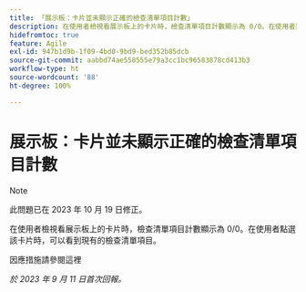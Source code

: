 ```yaml
---
title: 「展示板：卡片並未顯示正確的檢查清單項目計數」
description: 在使用者檢視看展示板上的卡片時，檢查清單項目計數顯示為 0/0。在使用者點選該卡片時，可以看到現有的檢查清單項目。
hidefromtoc: true
feature: Agile
exl-id: 947b1d9b-1f09-4bd0-9bd9-bed352b85dcb
source-git-commit: aabbd74ae558555e79a3cc1bc96583878cd413b3
workflow-type: ht
source-wordcount: '88'
ht-degree: 100%

---
```


# 展示板：卡片並未顯示正確的檢查清單項目計數

>[!NOTE]
>
>此問題已在 2023 年 10 月 19 日修正。

在使用者檢視看展示板上的卡片時，檢查清單項目計數顯示為 0/0。在使用者點選該卡片時，可以看到現有的檢查清單項目。

因應措施請參閱這裡

_於 2023 年 9 月 11 日首次回報。_
